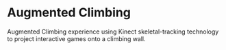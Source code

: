 # Augmented Climbing

Augmented Climbing experience using Kinect skeletal-tracking technology to project interactive games onto a climbing wall.


